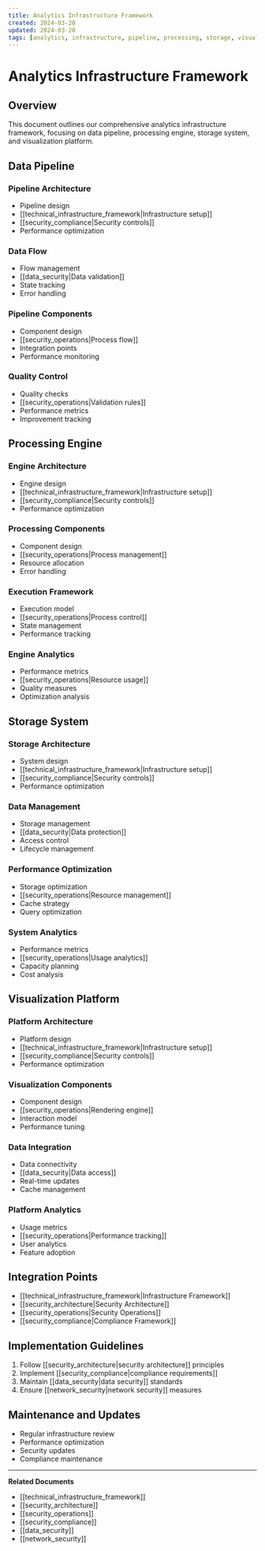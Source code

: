 ```yaml
---
title: Analytics Infrastructure Framework
created: 2024-03-20
updated: 2024-03-20
tags: [analytics, infrastructure, pipeline, processing, storage, visualization]
---
```


# Analytics Infrastructure Framework

## Overview
This document outlines our comprehensive analytics infrastructure framework, focusing on data pipeline, processing engine, storage system, and visualization platform.

## Data Pipeline
### Pipeline Architecture
- Pipeline design
- [[technical_infrastructure_framework|Infrastructure setup]]
- [[security_compliance|Security controls]]
- Performance optimization

### Data Flow
- Flow management
- [[data_security|Data validation]]
- State tracking
- Error handling

### Pipeline Components
- Component design
- [[security_operations|Process flow]]
- Integration points
- Performance monitoring

### Quality Control
- Quality checks
- [[security_operations|Validation rules]]
- Performance metrics
- Improvement tracking

## Processing Engine
### Engine Architecture
- Engine design
- [[technical_infrastructure_framework|Infrastructure setup]]
- [[security_compliance|Security controls]]
- Performance optimization

### Processing Components
- Component design
- [[security_operations|Process management]]
- Resource allocation
- Error handling

### Execution Framework
- Execution model
- [[security_operations|Process control]]
- State management
- Performance tracking

### Engine Analytics
- Performance metrics
- [[security_operations|Resource usage]]
- Quality measures
- Optimization analysis

## Storage System
### Storage Architecture
- System design
- [[technical_infrastructure_framework|Infrastructure setup]]
- [[security_compliance|Security controls]]
- Performance optimization

### Data Management
- Storage management
- [[data_security|Data protection]]
- Access control
- Lifecycle management

### Performance Optimization
- Storage optimization
- [[security_operations|Resource management]]
- Cache strategy
- Query optimization

### System Analytics
- Performance metrics
- [[security_operations|Usage analytics]]
- Capacity planning
- Cost analysis

## Visualization Platform
### Platform Architecture
- Platform design
- [[technical_infrastructure_framework|Infrastructure setup]]
- [[security_compliance|Security controls]]
- Performance optimization

### Visualization Components
- Component design
- [[security_operations|Rendering engine]]
- Interaction model
- Performance tuning

### Data Integration
- Data connectivity
- [[data_security|Data access]]
- Real-time updates
- Cache management

### Platform Analytics
- Usage metrics
- [[security_operations|Performance tracking]]
- User analytics
- Feature adoption

## Integration Points
- [[technical_infrastructure_framework|Infrastructure Framework]]
- [[security_architecture|Security Architecture]]
- [[security_operations|Security Operations]]
- [[security_compliance|Compliance Framework]]

## Implementation Guidelines
1. Follow [[security_architecture|security architecture]] principles
2. Implement [[security_compliance|compliance requirements]]
3. Maintain [[data_security|data security]] standards
4. Ensure [[network_security|network security]] measures

## Maintenance and Updates
- Regular infrastructure review
- Performance optimization
- Security updates
- Compliance maintenance

---
**Related Documents**
- [[technical_infrastructure_framework]]
- [[security_architecture]]
- [[security_operations]]
- [[security_compliance]]
- [[data_security]]
- [[network_security]] 